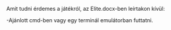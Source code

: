 Amit tudni érdemes a játékról, az Elite.docx-ben leírtakon kívül:

-Ajánlott cmd-ben vagy egy terminál emulátorban futtatni.

